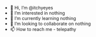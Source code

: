 - 👋 Hi, I’m @itchyeyes
- 👀 I’m interested in nothing
- 🌱 I’m currently learning nothing
- 💞️ I’m looking to collaborate on nothing
- 📫 How to reach me - telepathy

<!---
itchyeyes/itchyeyes is a ✨ special ✨ repository because its `README.md` (this file) appears on your GitHub profile.
You can click the Preview link to take a look at your changes.
--->
